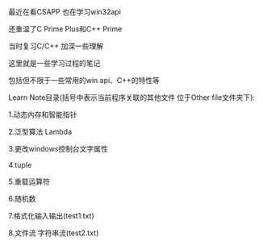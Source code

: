 最近在看CSAPP 也在学习win32api

还重温了C Prime Plus和C++ Prime

当时复习C/C++ 加深一些理解

这里就是一些学习过程的笔记

包括但不限于一些常用的win api、C++的特性等

Learn Note目录(括号中表示当前程序关联的其他文件 位于Other file文件夹下):

1.动态内存和智能指针

2.泛型算法 Lambda

3.更改windows控制台文字属性

4.tuple

5.重载运算符

6.随机数

7.格式化输入输出(test1.txt)

8.文件流 字符串流(test2.txt)
